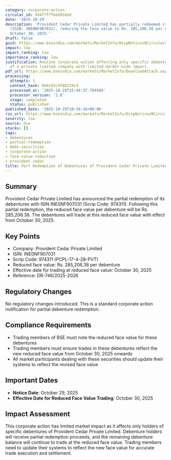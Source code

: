 ```yaml
---
category: corporate-action
circular_id: 444f7fffbeb858ad
date: '2025-10-29'
description: 'Provident Cedar Private Limited has partially redeemed its debentures
  (ISIN: INE0NF907031), reducing the face value to Rs. 285,206.38 per debenture effective
  October 30, 2025.'
draft: false
guid: https://www.bseindia.com/markets/MarketInfo/DispNoticesNCirculars.aspx?Noticeid={8B22A4FF-BDE8-4EF2-91C7-9BB81703FF2C}&noticeno=20251029-9&dt=10/29/2025&icount=9&totcount=56&flag=0
impact: low
impact_ranking: low
importance_ranking: low
justification: Routine corporate action affecting only specific debenture holders
  of a private limited company with limited market-wide impact.
pdf_url: https://www.bseindia.com/markets/MarketInfo/DownloadAttach.aspx?id=20251029-9&attachedId=
processing:
  attempts: 1
  content_hash: 466c83c9f80229c3
  processed_at: '2025-10-29T15:44:37.764586'
  processor_version: '2.0'
  stage: completed
  status: published
published_date: '2025-10-29T10:34:18+00:00'
rss_url: https://www.bseindia.com/markets/MarketInfo/DispNoticesNCirculars.aspx?Noticeid={8B22A4FF-BDE8-4EF2-91C7-9BB81703FF2C}&noticeno=20251029-9&dt=10/29/2025&icount=9&totcount=56&flag=0
severity: low
source: bse
stocks: []
tags:
- debentures
- partial-redemption
- debt-securities
- corporate-action
- face-value-reduction
- provident-cedar
title: Part Redemption of Debentures of Provident Cedar Private Limited
---
```


## Summary

Provident Cedar Private Limited has announced the partial redemption of its debentures with ISIN INE0NF907031 (Scrip Code: 974311). Following this partial redemption, the reduced face value per debenture will be Rs. 285,206.38. The debentures will trade at this reduced face value with effect from October 30, 2025.

## Key Points

- Company: Provident Cedar Private Limited
- ISIN: INE0NF907031
- Scrip Code: 974311 (PCPL-17-4-28-PVT)
- Reduced face value: Rs. 285,206.38 per debenture
- Effective date for trading at reduced face value: October 30, 2025
- Reference: DR-746/2025-2026

## Regulatory Changes

No regulatory changes introduced. This is a standard corporate action notification for partial debenture redemption.

## Compliance Requirements

- Trading members of BSE must note the reduced face value for these debentures
- Trading members must ensure trades in these debentures reflect the new reduced face value from October 30, 2025 onwards
- All market participants dealing with these securities should update their systems to reflect the revised face value

## Important Dates

- **Notice Date**: October 29, 2025
- **Effective Date for Reduced Face Value Trading**: October 30, 2025

## Impact Assessment

This corporate action has limited market impact as it affects only holders of specific debentures of Provident Cedar Private Limited. Debenture holders will receive partial redemption proceeds, and the remaining debenture balance will continue to trade at the reduced face value. Trading members need to update their systems to reflect the new face value for accurate trade execution and settlement.
